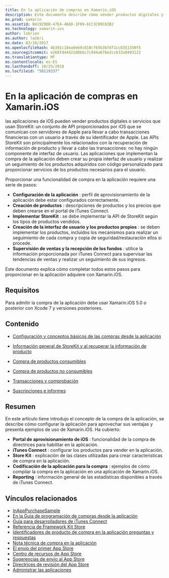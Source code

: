 ```yaml
---
title: En la aplicación de compras en Xamarin.iOS
description: Este documento describe cómo vender productos digitales y servicios mediante las APIs StoreKit. Incluye vínculos a guías que describen la configuración, productos consumibles, productos no consumibles, transacciones, suscripciones y mucho más.
ms.prod: xamarin
ms.assetid: B41929D8-47E4-466D-1F09-6CC3C09C83B2
ms.technology: xamarin-ios
author: lobrien
ms.author: laobri
ms.date: 03/18/2017
ms.openlocfilehash: 4b301c18ea0e69c818cf65b3b7df1cc8351350f5
ms.sourcegitcommit: e268fd44422d0bbc7c944a678e2cc633a0493122
ms.translationtype: MT
ms.contentlocale: es-ES
ms.lasthandoff: 10/25/2018
ms.locfileid: "50119337"
---
```

# <a name="in-app-purchasing-in-xamarinios"></a>En la aplicación de compras en Xamarin.iOS

las aplicaciones de iOS pueden vender productos digitales o servicios que usan StoreKit: un conjunto de API proporcionados por iOS que se comunican con servidores de Apple para llevar a cabo transacciones financieras con un usuario a través de su identificador de Apple. Las APIs StoreKit son principalmente los relacionados con la recuperación de información de producto y llevar a cabo las transacciones: no hay ningún componente de interfaz de usuario. Las aplicaciones que implementan la compra de la aplicación deben crear su propia interfaz de usuario y realizar un seguimiento de los productos adquiridos con código personalizado para proporcionar servicios de los productos necesarios para el usuario.

Proporcionar una funcionalidad de compra en la aplicación requiere una serie de pasos:

-  **Configuración de la aplicación** : perfil de aprovisionamiento de la aplicación debe estar configurados correctamente.
-  **Creación de productos** : descripciones de productos y los precios que deben crearse en el portal de iTunes Connect.
-  **Implementar StoreKit** : se debe implementar la API de StoreKit según los tipos de productos vendidos.
-  **Creación de la interfaz de usuario y los productos propios** : se deben implementar los productos, incluidos los mecanismos para realizar un seguimiento de cada compra y copia de seguridad/restauración ellos si procede.
-  **Supervisión de ventas y la recepción de los fondos** : utilice la información proporcionada por iTunes Connect para supervisar las tendencias de ventas y realizar un seguimiento de sus ingresos.

Este documento explica cómo completar todos estos pasos para proporcionar en la aplicación adquiere con Xamarin.iOS.

## <a name="requirements"></a>Requisitos

Para admitir la compra de la aplicación debe usar Xamarin.iOS 5.0 o posterior con Xcode 7 y versiones posteriores.

## <a name="contents"></a>Contenido

 * [Configuración y conceptos básicos de las compras desde la aplicación](~/ios/platform/in-app-purchasing/in-app-purchase-basics-and-configuration.md)

 * [Información general de StoreKit y al recuperar la información de producto](~/ios/platform/in-app-purchasing/store-kit-overview-and-retreiving-product-information.md)

 * [Compra de productos consumibles](~/ios/platform/in-app-purchasing/purchasing-consumable-products.md)

 * [Compra de productos no consumibles](~/ios/platform/in-app-purchasing/purchasing-non-consumable-products.md)

 * [Transacciones y comprobación](~/ios/platform/in-app-purchasing/transactions-and-verification.md)

 * [Suscripciones e informes](~/ios/platform/in-app-purchasing/subscriptions-and-reporting.md)

## <a name="summary"></a>Resumen

En este artículo tiene introdujo el concepto de la compra de la aplicación, se describe cómo configurar la aplicación para aprovechar sus ventajas y presenta ejemplos de uso de Xamarin.iOS. Ha cubierto:

-  **Portal de aprovisionamiento de iOS** : funcionalidad de la compra de directrices para habilitar en la aplicación.
-  **iTunes Connect** : configurar los productos para vender en la aplicación.
-  **Store Kit** : explicación de las clases utilizadas para crear características de compra en la aplicación.
-  **Codificación de la aplicación para la compra** : ejemplos de cómo compilar la compra en la aplicación en una aplicación de Xamarin.iOS.
-  **Reporting** : información general de las estadísticas disponibles a través de iTunes Connect.


## <a name="related-links"></a>Vínculos relacionados

- [InAppPurchaseSample](https://developer.xamarin.com/samples/StoreKit/)
- [En la Guía de programación de compras desde la aplicación](https://developer.apple.com/library/ios/documentation/NetworkingInternet/Conceptual/StoreKitGuide/Introduction.html)
- [Guía para desarrolladores de iTunes Connect](https://developer.apple.com/library/ios/documentation/LanguagesUtilities/Conceptual/iTunesConnect_Guide/iTunesConnect_Guide.pdf)
- [Referencia de Framework Kit Store](https://developer.apple.com/library/ios/documentation/StoreKit/Reference/StoreKit_Collection/StoreKit_Collection.pdf)
- [Identificadores de producto de compra en la aplicación preguntas y respuestas](https://developer.apple.com/library/ios/#qa/qa1329/_index.html)
- [Nota técnica de compra en la aplicación](https://developer.apple.com/library/ios/#technotes/tn2259/_index.html)
- [El envío del primer App Store](https://developer.apple.com/library/ios/documentation/IDEs/Conceptual/AppDistributionGuide/Introduction/Introduction.html)
- [Centro de recursos de App Store](https://developer.apple.com/appstore/index.html)
- [Sugerencias de envío al App Store](https://developer.apple.com/appstore/resources/submission/tips.html)
- [Directrices de revisión del App Store](https://developer.apple.com/appstore/resources/approval/guidelines.html)
- [Administrar las aplicaciones](https://developer.apple.com/appstore/resources/managing/index.html)
